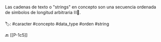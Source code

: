 Las cadenas de texto o "strings" en concepto son una secuencia ordenada de símbolos de longitud arbitraria ⛓️🔡.

🏷️: #caracter #concepto #data_type #orden #string 

🔙 [[P-1c5]]